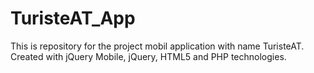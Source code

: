 # TuristeAT_App
This is repository for the project mobil application with name TuristeAT. Created with jQuery Mobile, jQuery, HTML5 and PHP technologies.

